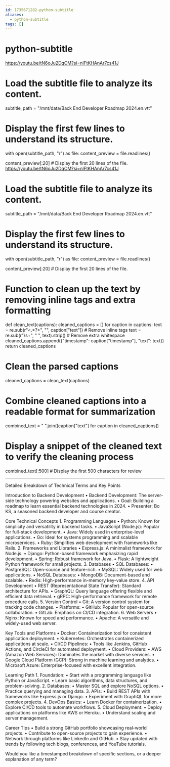 ```yaml
---
id: 1735671282-python-subtitle
aliases:
  - python-subtitle
tags: []
---
```


# python-subtitle

https://youtu.be/tN6oJu2DqCM?si=nlFtKHAnAr7cs41J
# Load the subtitle file to analyze its content.
subtitle_path = "/mnt/data/Back End Developer Roadmap 2024.en.vtt"

# Display the first few lines to understand its structure.
with open(subtitle_path, "r") as file:
    content_preview = file.readlines()

content_preview[:20]  # Display the first 20 lines of the file.
https://youtu.be/tN6oJu2DqCM?si=nlFtKHAnAr7cs41J
# Load the subtitle file to analyze its content.
subtitle_path = "/mnt/data/Back End Developer Roadmap 2024.en.vtt"

# Display the first few lines to understand its structure.
with open(subtitle_path, "r") as file:
    content_preview = file.readlines()

content_preview[:20]  # Display the first 20 lines of the file.
# Function to clean up the text by removing inline tags and extra formatting
def clean_text(captions):
    cleaned_captions = []
    for caption in captions:
        text = re.sub(r"<.*?>", "", caption["text"])  # Remove inline tags
        text = re.sub(r"\s+", " ", text).strip()  # Remove extra whitespace
        cleaned_captions.append({"timestamp": caption["timestamp"], "text": text})
    return cleaned_captions

# Clean the parsed captions
cleaned_captions = clean_text(captions)

# Combine cleaned captions into a readable format for summarization
combined_text = " ".join([caption["text"] for caption in cleaned_captions])

# Display a snippet of the cleaned text to verify the cleaning process
combined_text[:500]  # Display the first 500 characters for review


---

Detailed Breakdown of Technical Terms and Key Points

Introduction to Backend Development
	•	Backend Development: The server-side technology powering websites and applications.
	•	Goal: Building a roadmap to learn essential backend technologies in 2024.
	•	Presenter: Bo KS, a seasoned backend developer and course creator.

Core Technical Concepts
	1.	Programming Languages
	•	Python: Known for simplicity and versatility in backend tasks.
	•	JavaScript (Node.js): Popular for full-stack development.
	•	Java: Widely used in enterprise-level applications.
	•	Go: Ideal for systems programming and scalable microservices.
	•	Ruby: Simplifies web development with frameworks like Rails.
	2.	Frameworks and Libraries
	•	Express.js: A minimalist framework for Node.js.
	•	Django: Python-based framework emphasizing rapid development.
	•	Spring: Robust framework for Java.
	•	Flask: A lightweight Python framework for small projects.
	3.	Databases
	•	SQL Databases:
	•	PostgreSQL: Open-source and feature-rich.
	•	MySQL: Widely used for web applications.
	•	NoSQL Databases:
	•	MongoDB: Document-based and scalable.
	•	Redis: High-performance in-memory key-value store.
	4.	API Development
	•	REST (Representational State Transfer): Standard architecture for APIs.
	•	GraphQL: Query language offering flexible and efficient data retrieval.
	•	gRPC: High-performance framework for remote procedure calls.
	5.	Version Control
	•	Git: A version control system for tracking code changes.
	•	Platforms:
	•	GitHub: Popular for open-source collaboration.
	•	GitLab: Emphasis on CI/CD integration.
	6.	Web Servers
	•	Nginx: Known for speed and performance.
	•	Apache: A versatile and widely-used web server.

Key Tools and Platforms
	•	Docker: Containerization tool for consistent application deployment.
	•	Kubernetes: Orchestrates containerized applications at scale.
	•	CI/CD Pipelines:
	•	Tools like Jenkins, GitHub Actions, and CircleCI for automated deployment.
	•	Cloud Providers:
	•	AWS (Amazon Web Services): Dominates the market with diverse services.
	•	Google Cloud Platform (GCP): Strong in machine learning and analytics.
	•	Microsoft Azure: Enterprise-focused with excellent integration.

Learning Path
	1.	Foundation:
	•	Start with a programming language like Python or JavaScript.
	•	Learn basic algorithms, data structures, and problem-solving.
	2.	Databases:
	•	Master SQL and explore NoSQL options.
	•	Practice querying and managing data.
	3.	APIs:
	•	Build REST APIs with frameworks like Express.js or Django.
	•	Experiment with GraphQL for more complex projects.
	4.	DevOps Basics:
	•	Learn Docker for containerization.
	•	Explore CI/CD tools to automate workflows.
	5.	Cloud Deployment:
	•	Deploy applications on platforms like AWS or Heroku.
	•	Understand scaling and server management.

Career Tips
	•	Build a strong GitHub portfolio showcasing real-world projects.
	•	Contribute to open-source projects to gain experience.
	•	Network through platforms like LinkedIn and GitHub.
	•	Stay updated with trends by following tech blogs, conferences, and YouTube tutorials.

Would you like a timestamped breakdown of specific sections, or a deeper explanation of any term?
